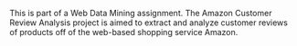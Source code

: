 This is part of a Web Data Mining assignment. The Amazon Customer Review Analysis project is aimed to extract and analyze customer reviews of products off of the web-based shopping service Amazon.
